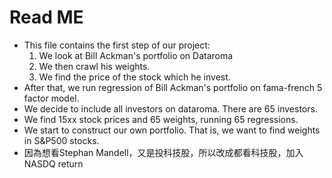 # Read ME

* This file contains the first step of our project:
  1. We look at Bill Ackman's portfolio on Dataroma
  2. We then crawl his weights.
  3. We find the price of the stock which he invest.
* After that, we run regression of Bill Ackman's portfolio on fama-french 5 factor model.
* We decide to include all investors on dataroma. There are 65 investors.
* We find 15xx stock prices and 65 weights, running 65 regressions.
* We start to construct our own portfolio. That is, we want to find weights in S&P500 stocks.
* 因為想看Stephan Mandell，又是投科技股，所以改成都看科技股，加入NASDQ return

